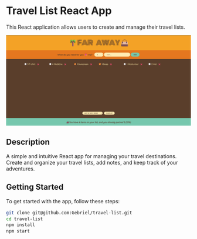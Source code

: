 # Travel List React App

This React application allows users to create and manage their travel lists.

![App Thumbnail](./thumb.png)

## Description

A simple and intuitive React app for managing your travel destinations. Create and organize your travel lists, add notes, and keep track of your adventures.

## Getting Started

To get started with the app, follow these steps:

```bash
git clone git@github.com:Gebriel/travel-list.git
cd travel-list
npm install
npm start
